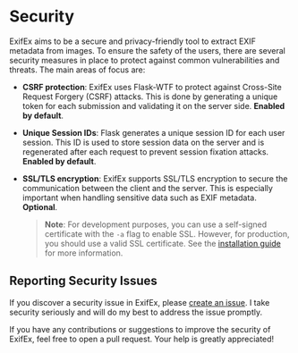 # Security

ExifEx aims to be a secure and privacy-friendly tool to extract EXIF metadata from images. To ensure the safety of the users, there are several security measures in place to protect against common vulnerabilities and threats. The main areas of focus are:

-   **CSRF protection**: ExifEx uses Flask-WTF to protect against Cross-Site Request Forgery (CSRF) attacks. This is done by generating a unique token for each submission and validating it on the server side. **Enabled by default**.

-   **Unique Session IDs**: Flask generates a unique session ID for each user session. This ID is used to store session data on the server and is regenerated after each request to prevent session fixation attacks. **Enabled by default**.

-   **SSL/TLS encryption**: ExifEx supports SSL/TLS encryption to secure the communication between the client and the server. This is especially important when handling sensitive data such as EXIF metadata. **Optional**.

    > **Note**: For development purposes, you can use a self-signed certificate with the `-a` flag to enable SSL. However, for production, you should use a valid SSL certificate. See the [installation guide](INSTALLATION.md#securing-the-app-with-ssl) for more information.

## Reporting Security Issues

If you discover a security issue in ExifEx, please [create an issue](https://github.com/dan-koller/exifex/issues). I take security seriously and will do my best to address the issue promptly.

If you have any contributions or suggestions to improve the security of ExifEx, feel free to open a pull request. Your help is greatly appreciated!
